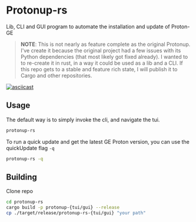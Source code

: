 # Protonup-rs

Lib, CLI and GUI program to automate the installation and update of Proton-GE

> **NOTE**: This is not nearly as feature complete as the original Protonup.
> I've create it because the original project had a few issues with its Python dependencies (that most likely got fixed already). 
> I wanted to to re-create it in rust, in a way it could be used as a lib and a CLI.
> If this repo gets to a stable and feature rich state, I will publish it to Cargo and other repositories.

[![asciicast](https://asciinema.org/a/fSpYDfUnVLDORyMHCfVFjj6yh.svg)](https://asciinema.org/a/fSpYDfUnVLDORyMHCfVFjj6yh)

## Usage

The default way is to simply invoke the cli, and navigate the tui.
```bash
protonup-rs
```

To run a quick update and get the latest GE Proton version, you can use the quickUpdate flag `-q`
```bash
protonup-rs -q 
```

## Building

Clone repo

```bash
cd protonup-rs
cargo build -p protonup-{tui/gui} --release
cp ./target/release/protonup-rs-{tui/gui} "your path"
```
